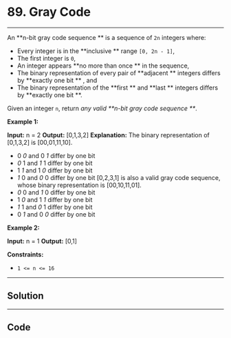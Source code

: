 # 89. Gray Code

---

An **n-bit gray code sequence ** is a sequence of `2n` integers where:

  * Every integer is in the **inclusive ** range `[0, 2n - 1]`,
  * The first integer is `0`,
  * An integer appears **no more than once ** in the sequence,
  * The binary representation of every pair of **adjacent ** integers differs by **exactly one bit ** , and
  * The binary representation of the **first ** and **last ** integers differs by **exactly one bit **.



Given an integer `n`, return _any valid **n-bit gray code sequence **_.

 

**Example 1:**


**Input:** n = 2
**Output:** [0,1,3,2]
**Explanation:**
The binary representation of [0,1,3,2] is [00,01,11,10].
- 0 _0_ and 0 _1_ differ by one bit
- _0_ 1 and _1_ 1 differ by one bit
- 1 _1_ and 1 _0_ differ by one bit
- _1_ 0 and _0_ 0 differ by one bit
[0,2,3,1] is also a valid gray code sequence, whose binary representation is [00,10,11,01].
- _0_ 0 and _1_ 0 differ by one bit
- 1 _0_ and 1 _1_ differ by one bit
- _1_ 1 and _0_ 1 differ by one bit
- 0 _1_ and 0 _0_ differ by one bit


**Example 2:**


**Input:** n = 1
**Output:** [0,1]


 

**Constraints:**

  * `1 <= n <= 16`

---

## Solution



---

## Code
```python


```